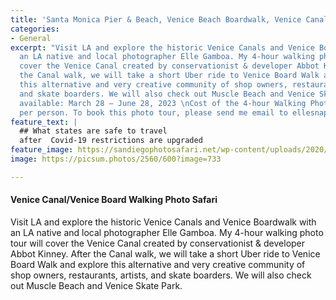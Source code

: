 ```yaml
---
title: 'Santa Monica Pier & Beach, Venice Beach Boardwalk, Venice Canals '
categories:
- General
excerpt: "Visit LA and explore the historic Venice Canals and Venice Boardwalk with
  an LA native and local photographer Elle Gamboa. My 4-hour walking photo tour will
  cover the Venice Canal created by conservationist & developer Abbot Kinney. After
  the Canal walk, we will take a short Uber ride to Venice Board Walk and explore
  this alternative and very creative community of shop owners, restaurants, artists,
  and skate boarders. We will also check out Muscle Beach and Venice Skate Park.\n\nDates
  available: March 28 – June 28, 2023 \nCost of the 4-hour Walking Photo Tour: $ 200
  per person. To book this photo tour, please send me email to ellesnapsvideo@gmail.com\n"
feature_text: |
  ## What states are safe to travel
  after  Covid-19 restrictions are upgraded
feature_image: https://sandiegophotosafari.net/wp-content/uploads/2020/12/seagull-la-jolla-cove-san-diego-photo-safari.jpg
image: https://picsum.photos/2560/600?image=733

---
```

#### Venice Canal/Venice Board Walking Photo Safari

Visit LA and explore the historic Venice Canals and Venice Boardwalk with an LA native and local photographer Elle Gamboa. My 4-hour walking photo tour will cover the Venice Canal created by conservationist & developer Abbot Kinney. After the Canal walk, we will take a short Uber ride to Venice Board Walk and explore this alternative and very creative community of shop owners, restaurants, artists, and skate boarders. We will also check out Muscle Beach and Venice Skate Park.